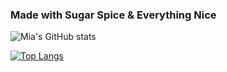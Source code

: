 
### Made with Sugar Spice & Everything Nice


![Mia's GitHub stats](https://github-readme-stats.vercel.app/api?username=miacarmen&show_icons=true&theme=jolly)


[![Top Langs](https://github-readme-stats.vercel.app/api/top-langs/?username=anuraghazra&layout=compact&theme=jolly)](https://github.com/anuraghazra/github-readme-stats)
